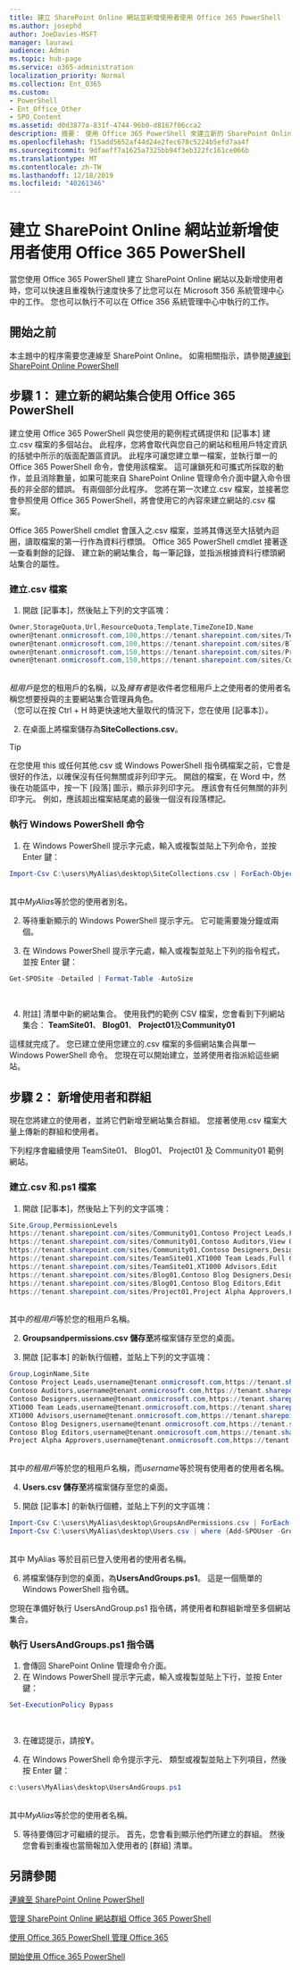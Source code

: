 ```yaml
---
title: 建立 SharePoint Online 網站並新增使用者使用 Office 365 PowerShell
ms.author: josephd
author: JoeDavies-MSFT
manager: laurawi
audience: Admin
ms.topic: hub-page
ms.service: o365-administration
localization_priority: Normal
ms.collection: Ent_O365
ms.custom:
- PowerShell
- Ent_Office_Other
- SPO_Content
ms.assetid: d0d3877a-831f-4744-96b0-d8167f06cca2
description: 摘要： 使用 Office 365 PowerShell 來建立新的 SharePoint Online 網站，並再將使用者和群組新增至這些網站。
ms.openlocfilehash: f15add5652af44d24e2fec678c5224b5efd7aa4f
ms.sourcegitcommit: 9dfaeff7a1625a7325bb94f3eb322fc161ce066b
ms.translationtype: MT
ms.contentlocale: zh-TW
ms.lasthandoff: 12/18/2019
ms.locfileid: "40261346"
---
```

# <a name="create-sharepoint-online-sites-and-add-users-with-office-365-powershell"></a>建立 SharePoint Online 網站並新增使用者使用 Office 365 PowerShell

當您使用 Office 365 PowerShell 建立 SharePoint Online 網站以及新增使用者時，您可以快速且重複執行速度快多了比您可以在 Microsoft 356 系統管理中心中的工作。 您也可以執行不可以在 Office 356 系統管理中心中執行的工作。 

## <a name="before-you-begin"></a>開始之前

本主題中的程序需要您連線至 SharePoint Online。 如需相關指示，請參閱[連線到 SharePoint Online PowerShell](https://docs.microsoft.com/powershell/sharepoint/sharepoint-online/connect-sharepoint-online?view=sharepoint-ps)

## <a name="step-1-create-new-site-collections-using-office-365-powershell"></a>步驟 1： 建立新的網站集合使用 Office 365 PowerShell

建立使用 Office 365 PowerShell 與您使用的範例程式碼提供和 [記事本] 建立.csv 檔案的多個站台。 此程序，您將會取代與您自己的網站和租用戶特定資訊的括號中所示的版面配置區資訊。 此程序可讓您建立單一檔案，並執行單一的 Office 365 PowerShell 命令，會使用該檔案。 這可讓鎖死和可攜式所採取的動作，並且消除數量，如果可能來自 SharePoint Online 管理命令介面中鍵入命令很長的非全部的錯誤。 有兩個部分此程序。 您將在第一次建立.csv 檔案，並接著您會參照使用 Office 365 PowerShell，將會使用它的內容來建立網站的.csv 檔案。

Office 365 PowerShell cmdlet 會匯入之.csv 檔案，並將其傳送至大括號內迴圈，讀取檔案的第一行作為資料行標頭。 Office 365 PowerShell cmdlet 接著逐一查看剩餘的記錄、 建立新的網站集合，每一筆記錄，並指派根據資料行標頭網站集合的屬性。

### <a name="create-a-csv-file"></a>建立.csv 檔案

1. 開啟 [記事本]，然後貼上下列的文字區塊：<br/>

```powershell
Owner,StorageQuota,Url,ResourceQuota,Template,TimeZoneID,Name
owner@tenant.onmicrosoft.com,100,https://tenant.sharepoint.com/sites/TeamSite01,25,EHS#1,10,Contoso Team Site
owner@tenant.onmicrosoft.com,100,https://tenant.sharepoint.com/sites/Blog01,25,BLOG#0,10,Contoso Blog
owner@tenant.onmicrosoft.com,150,https://tenant.sharepoint.com/sites/Project01,25,PROJECTSITE#0,10,Project Alpha
owner@tenant.onmicrosoft.com,150,https://tenant.sharepoint.com/sites/Community01,25,COMMUNITY#0,10,Community Site
```
<br/>*租用戶*是您的租用戶的名稱，以及*擁有者*是收件者您租用戶上之使用者的使用者名稱您想要授與的主要網站集合管理員角色。<br/>（您可以在按 Ctrl + H 時更快速地大量取代的情況下，您在使用 [記事本]）。<br/>

2. 在桌面上將檔案儲存為**SiteCollections.csv**。<br/>

> [!TIP]
> 在您使用 this 或任何其他.csv 或 Windows PowerShell 指令碼檔案之前，它會是很好的作法，以確保沒有任何無關或非列印字元。 開啟的檔案，在 Word 中，然後在功能區中，按一下 [段落] 圖示，顯示非列印字元。 應該會有任何無關的非列印字元。 例如，應該超出檔案結尾處的最後一個沒有段落標記。

### <a name="run-the-windows-powershell-command"></a>執行 Windows PowerShell 命令

1. 在 Windows PowerShell 提示字元處，輸入或複製並貼上下列命令，並按 Enter 鍵：<br/>
```powershell
Import-Csv C:\users\MyAlias\desktop\SiteCollections.csv | ForEach-Object {New-SPOSite -Owner $_.Owner -StorageQuota $_.StorageQuota -Url $_.Url -NoWait -ResourceQuota $_.ResourceQuota -Template $_.Template -TimeZoneID $_.TimeZoneID -Title $_.Name}
```
<br/>其中*MyAlias*等於您的使用者別名。<br/>

2. 等待重新顯示的 Windows PowerShell 提示字元。 它可能需要幾分鐘或兩個。<br/>

3. 在 Windows PowerShell 提示字元處，輸入或複製並貼上下列的指令程式，並按 Enter 鍵：<br/>

```powershell
Get-SPOSite -Detailed | Format-Table -AutoSize
```
<br/>

4. 附註] 清單中新的網站集合。 使用我們的範例 CSV 檔案，您會看到下列網站集合： **TeamSite01**、 **Blog01**、 **Project01**及**Community01**

這樣就完成了。 您已建立使用您建立的.csv 檔案的多個網站集合與單一 Windows PowerShell 命令。 您現在可以開始建立，並將使用者指派給這些網站。

## <a name="step-2-add-users-and-groups"></a>步驟 2： 新增使用者和群組

現在您將建立的使用者，並將它們新增至網站集合群組。 您接著使用.csv 檔案大量上傳新的群組和使用者。

下列程序會繼續使用 TeamSite01、 Blog01、 Project01 及 Community01 範例網站。

### <a name="create-csv-and-ps1-files"></a>建立.csv 和.ps1 檔案

1. 開啟 [記事本]，然後貼上下列的文字區塊：<br/>

```powershell
Site,Group,PermissionLevels
https://tenant.sharepoint.com/sites/Community01,Contoso Project Leads,Full Control
https://tenant.sharepoint.com/sites/Community01,Contoso Auditors,View Only
https://tenant.sharepoint.com/sites/Community01,Contoso Designers,Design
https://tenant.sharepoint.com/sites/TeamSite01,XT1000 Team Leads,Full Control
https://tenant.sharepoint.com/sites/TeamSite01,XT1000 Advisors,Edit
https://tenant.sharepoint.com/sites/Blog01,Contoso Blog Designers,Design
https://tenant.sharepoint.com/sites/Blog01,Contoso Blog Editors,Edit
https://tenant.sharepoint.com/sites/Project01,Project Alpha Approvers,Full Control
```
<br/>其中*的租用戶*等於您的租用戶名稱。<br/>

2. **Groupsandpermissions.csv 儲存至**將檔案儲存至您的桌面。<br/>

3. 開啟 [記事本] 的新執行個體，並貼上下列的文字區塊：<br/>

```powershell
Group,LoginName,Site
Contoso Project Leads,username@tenant.onmicrosoft.com,https://tenant.sharepoint.com/sites/Community01
Contoso Auditors,username@tenant.onmicrosoft.com,https://tenant.sharepoint.com/sites/Community01
Contoso Designers,username@tenant.onmicrosoft.com,https://tenant.sharepoint.com/sites/Community01
XT1000 Team Leads,username@tenant.onmicrosoft.com,https://tenant.sharepoint.com/sites/TeamSite01
XT1000 Advisors,username@tenant.onmicrosoft.com,https://tenant.sharepoint.com/sites/TeamSite01
Contoso Blog Designers,username@tenant.onmicrosoft.com,https://tenant.sharepoint.com/sites/Blog01
Contoso Blog Editors,username@tenant.onmicrosoft.com,https://tenant.sharepoint.com/sites/Blog01
Project Alpha Approvers,username@tenant.onmicrosoft.com,https://tenant.sharepoint.com/sites/Project01
```
<br/>其中*的租用戶*等於您的租用戶名稱，而*username*等於現有使用者的使用者名稱。<br/>

4. **Users.csv 儲存至**將檔案儲存至您的桌面。<br/>

5. 開啟 [記事本] 的新執行個體，並貼上下列的文字區塊：<br/>

```powershell
Import-Csv C:\users\MyAlias\desktop\GroupsAndPermissions.csv | ForEach-Object {New-SPOSiteGroup -Group $_.Group -PermissionLevels $_.PermissionLevels -Site $_.Site}
Import-Csv C:\users\MyAlias\desktop\Users.csv | where {Add-SPOUser -Group $_.Group –LoginName $_.LoginName -Site $_.Site}
```
<br/>其中 MyAlias 等於目前已登入使用者的使用者名稱。<br/>

6. 將檔案儲存到您的桌面，為**UsersAndGroups.ps1**。 這是一個簡單的 Windows PowerShell 指令碼。

您現在準備好執行 UsersAndGroup.ps1 指令碼，將使用者和群組新增至多個網站集合。

### <a name="run-usersandgroupsps1-script"></a>執行 UsersAndGroups.ps1 指令碼

1. 會傳回 SharePoint Online 管理命令介面。<br/>
2. 在 Windows PowerShell 提示字元處，輸入或複製並貼上下行，並按 Enter 鍵：<br/>
```powershell
Set-ExecutionPolicy Bypass
```
<br/>

3. 在確認提示，請按**Y**。<br/>

4. 在 Windows PowerShell 命令提示字元、 類型或複製並貼上下列項目，然後按 Enter 鍵：<br/>

```powershell
c:\users\MyAlias\desktop\UsersAndGroups.ps1
```
<br/>其中*MyAlias*等於您的使用者名稱。<br/>

5. 等待要傳回才可繼續的提示。 首先，您會看到顯示他們所建立的群組。 然後您會看到重複也當簡報加入使用者的 [群組] 清單。

## <a name="see-also"></a>另請參閱

[連線至 SharePoint Online PowerShell](https://docs.microsoft.com/powershell/sharepoint/sharepoint-online/connect-sharepoint-online?view=sharepoint-ps)

[管理 SharePoint Online 網站群組 Office 365 PowerShell](manage-sharepoint-site-groups-with-powershell.md)

[使用 Office 365 PowerShell 管理 Office 365](manage-office-365-with-office-365-powershell.md)
  
[開始使用 Office 365 PowerShell](getting-started-with-office-365-powershell.md)


